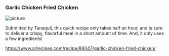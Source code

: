 ### Garlic Chicken Fried Chicken

![picture](./markdown/modules/Nutrition/recipes/images/garlic-chicken.png)

Submitted by Tanaquil, this quick recipe only takes half an hour, and is sure to deliver a crispy, flavorful meal in a short amount of time. And, it only uses a few ingredients!

https://www.allrecipes.com/recipe/86047/garlic-chicken-fried-chicken/
